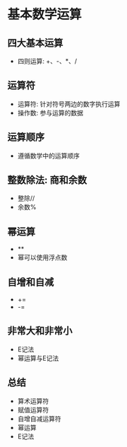 # 基本数学运算
## 四大基本运算
- 四则运算: +、-、*、/
## 运算符
- 运算符: 针对符号两边的数字执行运算
- 操作数: 参与运算的数据
## 运算顺序
- 遵循数学中的运算顺序
## 整数除法: 商和余数
- 整除//
- 余数%
## 幂运算
- **
- 幂可以使用浮点数
## 自增和自减
- +=
- -=
## 非常大和非常小
- E记法
- 幂运算与E记法
## 总结
- 算术运算符
- 赋值运算符
- 自增自减运算符
- 幂运算
- E记法